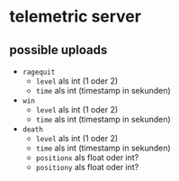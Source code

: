 # telemetric server
## possible uploads
- `ragequit`
    - `level` als int (1 oder 2)
    - `time` als int (timestamp in sekunden)
- `win`
    - `level` als int (1 oder 2)
    - `time` als int (timestamp in sekunden)
- `death`
    - `level` als int (1 oder 2)
    - `time` als int (timestamp in sekunden)
    - `positionx` als float oder int?
    - `positiony` als float oder int?

